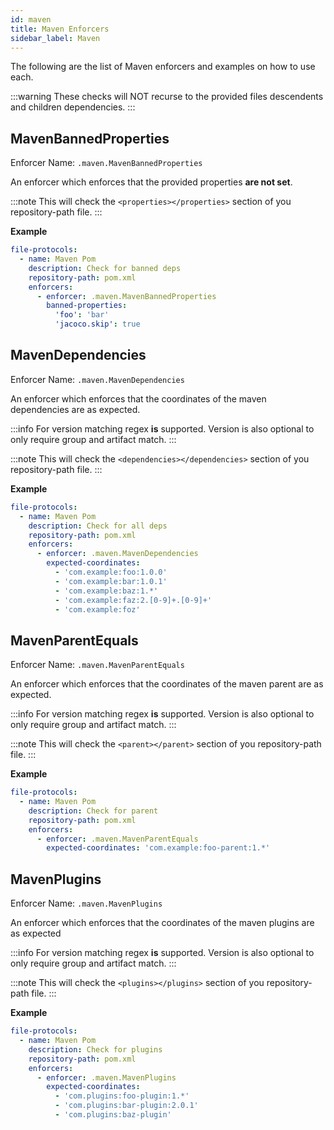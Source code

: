 ```yaml
---
id: maven
title: Maven Enforcers
sidebar_label: Maven
---
```


The following are the list of Maven enforcers and examples on how to use each.

:::warning
These checks will NOT recurse to the provided files descendents and children dependencies.
:::

## MavenBannedProperties

Enforcer Name: `.maven.MavenBannedProperties`

An enforcer which enforces that the provided properties **are not set**.

:::note
This will check the `<properties></properties>` section of you repository-path file.
:::

**Example**
```yaml
file-protocols:
  - name: Maven Pom
    description: Check for banned deps
    repository-path: pom.xml
    enforcers:
      - enforcer: .maven.MavenBannedProperties
        banned-properties:
          'foo': 'bar'
          'jacoco.skip': true
```

## MavenDependencies

Enforcer Name: `.maven.MavenDependencies`

An enforcer which enforces that the coordinates of the maven dependencies are as expected.

:::info
For version matching regex **is** supported. Version is also optional to only require group and artifact match.
:::

:::note
This will check the `<dependencies></dependencies>` section of you repository-path file.
:::

**Example**
```yaml
file-protocols:
  - name: Maven Pom
    description: Check for all deps
    repository-path: pom.xml
    enforcers:
      - enforcer: .maven.MavenDependencies
        expected-coordinates:
          - 'com.example:foo:1.0.0'
          - 'com.example:bar:1.0.1'
          - 'com.example:baz:1.*'
          - 'com.example:faz:2.[0-9]+.[0-9]+'
          - 'com.example:foz'
```

## MavenParentEquals

Enforcer Name: `.maven.MavenParentEquals`

An enforcer which enforces that the coordinates of the maven parent are as expected.

:::info
For version matching regex **is** supported. Version is also optional to only require group and artifact match.
:::

:::note
This will check the `<parent></parent>` section of you repository-path file.
:::

**Example**
```yaml
file-protocols:
  - name: Maven Pom
    description: Check for parent
    repository-path: pom.xml
    enforcers:
      - enforcer: .maven.MavenParentEquals
        expected-coordinates: 'com.example:foo-parent:1.*'
```

## MavenPlugins

Enforcer Name: `.maven.MavenPlugins`

An enforcer which enforces that the coordinates of the maven plugins are as expected

:::info
For version matching regex **is** supported. Version is also optional to only require group and artifact match.
:::

:::note
This will check the `<plugins></plugins>` section of you repository-path file.
:::

**Example**
```yaml
file-protocols:
  - name: Maven Pom
    description: Check for plugins
    repository-path: pom.xml
    enforcers:
      - enforcer: .maven.MavenPlugins
        expected-coordinates: 
          - 'com.plugins:foo-plugin:1.*'
          - 'com.plugins:bar-plugin:2.0.1'
          - 'com.plugins:baz-plugin'
```